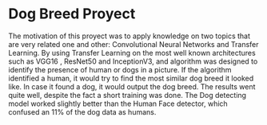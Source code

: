 # Dog Breed Proyect

The motivation of this proyect was to apply knowledge on two topics that are very related one and other: Convolutional Neural Networks and Transfer Learning. By using Transfer Learning on the most well known architectures such as VGG16 , ResNet50 and InceptionV3, and algorithm was designed to identify the presence of human or dogs in a picture. If the algorithm identified a human, it would try to find the most similar dog breed it looked like. In case it found a dog, it would output the dog breed. The results went quite well, despite the fact a short training was done. The Dog detecting model worked slightly better than the Human Face detector, which confused an 11% of the dog data as humans.
